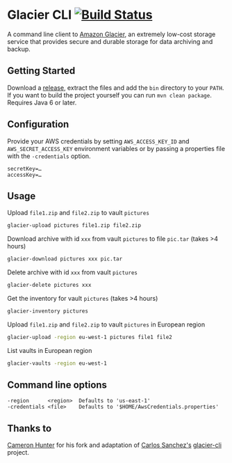 # Glacier CLI [![Build Status](https://secure.travis-ci.org/cameronhunter/glacier-cli.png)](http://travis-ci.org/cameronhunter/glacier-cli)

A command line client to [Amazon Glacier](http://aws.amazon.com/glacier), an extremely low-cost storage service that provides secure and durable storage for data archiving and backup.

## Getting Started

Download a [release](https://github.com/brocklaporte/glacier-cli/downloads), extract the files and add the `bin` directory to your `PATH`. If you want to build the project yourself you can run `mvn clean package`. Requires Java 6 or later.

## Configuration

Provide your AWS credentials by setting `AWS_ACCESS_KEY_ID` and `AWS_SECRET_ACCESS_KEY` environment variables or by passing a properties file with the `-credentials` option.

```
secretKey=…
accessKey=…
```

## Usage

Upload `file1.zip` and `file2.zip` to vault `pictures`

```bash
glacier-upload pictures file1.zip file2.zip
```

Download archive with id `xxx` from vault `pictures` to file `pic.tar` (takes >4 hours)

```bash
glacier-download pictures xxx pic.tar
```

Delete archive with id `xxx` from vault `pictures`

```bash
glacier-delete pictures xxx
```

Get the inventory for vault `pictures` (takes >4 hours)

```bash
glacier-inventory pictures
```

Upload `file1.zip` and `file2.zip` to vault `pictures` in European region

```bash
glacier-upload -region eu-west-1 pictures file1 file2
```

List vaults in European region

```bash
glacier-vaults -region eu-west-1
```

## Command line options

```
-region      <region>  Defaults to 'us-east-1'
-credentials <file>    Defaults to '$HOME/AwsCredentials.properties'
```

## Thanks to

[Cameron Hunter](https://github.com/cameronhunter) for his fork and adaptation of [Carlos Sanchez's](https://github.com/carlossg) [glacier-cli](https://github.com/carlossg) project.
